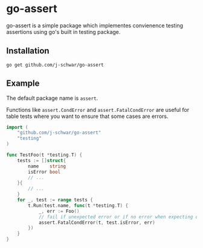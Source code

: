 # go-assert

go-assert is a simple package which implementes convienence testing assertions using go's built in testing package.

## Installation

```
go get github.com/j-schwar/go-assert
```

## Example

The default package name is `assert`.

Functions like `assert.CondError` and `assert.FatalCondError` are useful for table tests where you want to ensure that some cases are errors.

``` go
import (
	"github.com/j-schwar/go-assert"
	"testing"
)

func TestFoo(t *testing.T) {
	tests := []struct{
		name    string
		isError bool
		// ...
	}{
		// ...
	}
	for _, test := range tests {
		t.Run(test.name, func(t *testing.T) {
			_, err := Foo()
			// fail if unexpected error or if no error when expecting one
			assert.FatalCondError(t, test.isError, err)
		})
	}
}
```

